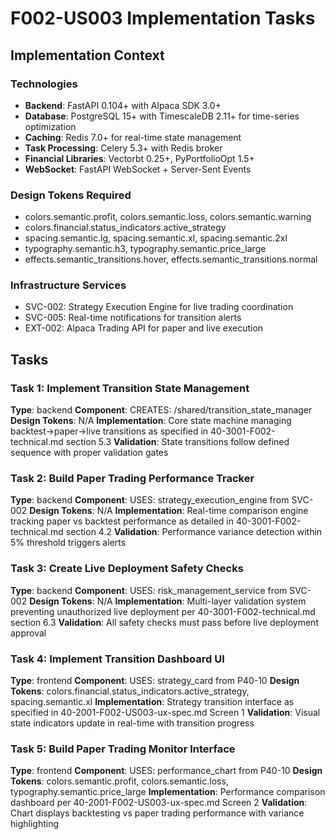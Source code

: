 # F002-US003 Implementation Tasks

## Implementation Context

### Technologies
- **Backend**: FastAPI 0.104+ with Alpaca SDK 3.0+
- **Database**: PostgreSQL 15+ with TimescaleDB 2.11+ for time-series optimization
- **Caching**: Redis 7.0+ for real-time state management
- **Task Processing**: Celery 5.3+ with Redis broker
- **Financial Libraries**: Vectorbt 0.25+, PyPortfolioOpt 1.5+
- **WebSocket**: FastAPI WebSocket + Server-Sent Events

### Design Tokens Required
- colors.semantic.profit, colors.semantic.loss, colors.semantic.warning
- colors.financial.status_indicators.active_strategy
- spacing.semantic.lg, spacing.semantic.xl, spacing.semantic.2xl
- typography.semantic.h3, typography.semantic.price_large
- effects.semantic_transitions.hover, effects.semantic_transitions.normal

### Infrastructure Services
- SVC-002: Strategy Execution Engine for live trading coordination
- SVC-005: Real-time notifications for transition alerts
- EXT-002: Alpaca Trading API for paper and live execution

## Tasks

### Task 1: Implement Transition State Management
**Type**: backend
**Component**: CREATES: /shared/transition_state_manager
**Design Tokens**: N/A
**Implementation**:
Core state machine managing backtest→paper→live transitions as specified in 40-3001-F002-technical.md section 5.3
**Validation**: State transitions follow defined sequence with proper validation gates

### Task 2: Build Paper Trading Performance Tracker
**Type**: backend
**Component**: USES: strategy_execution_engine from SVC-002
**Design Tokens**: N/A
**Implementation**:
Real-time comparison engine tracking paper vs backtest performance as detailed in 40-3001-F002-technical.md section 4.2
**Validation**: Performance variance detection within 5% threshold triggers alerts

### Task 3: Create Live Deployment Safety Checks
**Type**: backend
**Component**: USES: risk_management_service from SVC-002
**Design Tokens**: N/A
**Implementation**:
Multi-layer validation system preventing unauthorized live deployment per 40-3001-F002-technical.md section 6.3
**Validation**: All safety checks must pass before live deployment approval

### Task 4: Implement Transition Dashboard UI
**Type**: frontend
**Component**: USES: strategy_card from P40-10
**Design Tokens**: colors.financial.status_indicators.active_strategy, spacing.semantic.xl
**Implementation**:
Strategy transition interface as specified in 40-2001-F002-US003-ux-spec.md Screen 1
**Validation**: Visual state indicators update in real-time with transition progress

### Task 5: Build Paper Trading Monitor Interface
**Type**: frontend
**Component**: USES: performance_chart from P40-10
**Design Tokens**: colors.semantic.profit, colors.semantic.loss, typography.semantic.price_large
**Implementation**:
Performance comparison dashboard per 40-2001-F002-US003-ux-spec.md Screen 2
**Validation**: Chart displays backtesting vs paper trading performance with variance highlighting